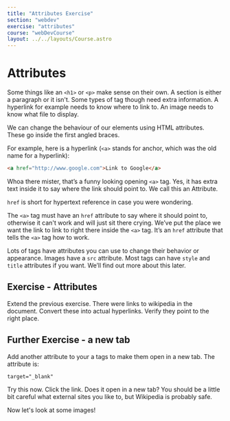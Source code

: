 ```yaml
---
title: "Attributes Exercise"
section: "webdev"
exercise: "attributes"
course: "webDevCourse"
layout: ../../layouts/Course.astro
---
```


# Attributes

Some things like an `<h1>` or `<p>` make sense on their own. A section is either a paragraph or it isn't. Some types of tag though need extra information. A hyperlink for example needs to know where to link to. An image needs to know what file to display.

We can change the behaviour of our elements using HTML attributes. These go inside the first angled braces.

For example, here is a hyperlink (`<a>` stands for anchor, which was the old name for a hyperlink):

```html
<a href="http://www.google.com">Link to Google</a>
```

Whoa there mister, that’s a funny looking opening `<a>` tag. Yes, it has extra text inside it to say where the link should point to. We call this an Attribute.

`href` is short for hypertext reference in case you were wondering.

The `<a>` tag must have an `href` attribute to say where it should point to, otherwise it can't work and will just sit there crying. We’ve put the place we want the link to link to right there inside the `<a>` tag. It’s an `href` attribute that tells the `<a>` tag how to work.

Lots of tags have attributes you can use to change their behavior or appearance. Images have a `src` attribute. Most tags can have `style` and `title` attributes if you want. We’ll find out more about this later.

<div class="exercise">

## Exercise - Attributes

Extend the previous exercise. There were links to wikipedia in the document. Convert these into actual hyperlinks. Verify they point to the right place.

## Further Exercise - a new tab

Add another attribute to your a tags to make them open in a new tab. The attribute is:

```html
target="_blank"
```

Try this now. Click the link. Does it open in a new tab? You should be a little bit careful what external sites you like to, but Wikipedia is probably safe.

</div>

Now let's look at some images!
